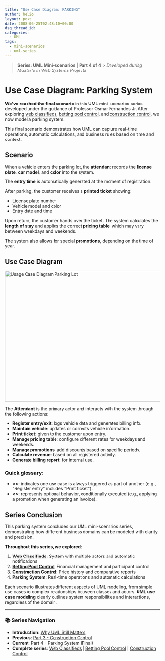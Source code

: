 ```yaml
---
title: "Use Case Diagram: PARKING"
author: helio
layout: post
date: 2008-06-25T02:48:10+00:00
dsq_thread_id:
categories:
  - UML
tags:
  - mini-scenarios
  - uml-series
---
```


> **Series: UML Mini-scenarios** | **Part 4 of 4** > _Developed during Master's in Web Systems Projects_

# Use Case Diagram: Parking System

**We've reached the final scenario** in this UML mini-scenarios series developed under the guidance of Professor Osmar Fernandes Jr. After exploring [web classifieds](../2008-06-13-minicenario-classificados-na-web/), [betting pool control](../2008-06-17-minicenario-controle-de-bolao/), and [construction control](../2008-06-21-minicenario-controle-de-obras/), we now model a parking system.

This final scenario demonstrates how UML can capture real-time operations, automatic calculations, and business rules based on time and context.

## Scenario

When a vehicle enters the parking lot, the **attendant** records the **license plate**, **car model**, and **color** into the system.

The **entry time** is automatically generated at the moment of registration.

After parking, the customer receives a **printed ticket** showing:

- License plate number
- Vehicle model and color
- Entry date and time

Upon return, the customer hands over the ticket. The system calculates the **length of stay** and applies the correct **pricing table**, which may vary between weekdays and weekends.

The system also allows for special **promotions**, depending on the time of year.

## Use Case Diagram

<img src="/uploads/2008/07/estacionamento.png" alt="Usage Case Diagram Parking Lot" height="425" width="656" />

The **Attendant** is the primary actor and interacts with the system through the following actions:

- **Register entry/exit**: logs vehicle data and generates billing info.
- **Maintain vehicle**: updates or corrects vehicle information.
- **Print ticket**: given to the customer upon entry.
- **Manage pricing table**: configure different rates for weekdays and weekends.
- **Manage promotions**: add discounts based on specific periods.
- **Calculate revenue**: based on all registered activity.
- **Generate billing report**: for internal use.

### Quick glossary:

- **<<include>>**: indicates one use case is always triggered as part of another (e.g., "Register entry" includes "Print ticket").
- **<<extend>>**: represents optional behavior, conditionally executed (e.g., applying a promotion when generating an invoice).

## Series Conclusion

This parking system concludes our UML mini-scenarios series, demonstrating how different business domains can be modeled with clarity and precision.

**Throughout this series, we explored**:

1. **[Web Classifieds](../2008-06-13-minicenario-classificados-na-web/)**: System with multiple actors and automatic notifications
2. **[Betting Pool Control](../2008-06-17-minicenario-controle-de-bolao/)**: Financial management and participant control
3. **[Construction Control](../2008-06-21-minicenario-controle-de-obras/)**: Price history and comparative reports
4. **Parking System**: Real-time operations and automatic calculations

Each scenario illustrates different aspects of UML modeling, from simple use cases to complex relationships between classes and actors. **UML use case modeling** clearly outlines system responsibilities and interactions, regardless of the domain.

---

### **📚 Series Navigation**

- **Introduction**: [Why UML Still Matters](../2008-06-10-uml-introduction-use-case-series/)
- **Previous**: [Part 3 - Construction Control](../2008-06-21-minicenario-controle-de-obras/)
- **Current**: Part 4 - Parking System (Final)
- **Complete series**: [Web Classifieds](../2008-06-13-minicenario-classificados-na-web/) | [Betting Pool Control](../2008-06-17-minicenario-controle-de-bolao/) | [Construction Control](../2008-06-21-minicenario-controle-de-obras/)
